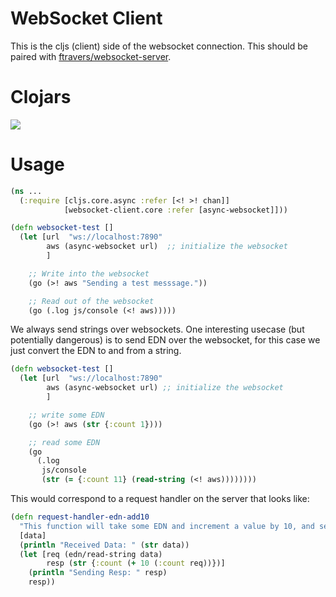 
# WebSocket Client

This is the cljs (client) side of the websocket connection.  This
should be paired with [ftravers/websocket-server](https://github.com/ftravers/websocket-server).

# Clojars


![](https://clojars.org/fentontravers/websocket-client/latest-version.svg)


# Usage

```clojure
(ns ...
  (:require [cljs.core.async :refer [<! >! chan]]
            [websocket-client.core :refer [async-websocket]]))

(defn websocket-test []
  (let [url  "ws://localhost:7890"
        aws (async-websocket url)  ;; initialize the websocket
        ]

    ;; Write into the websocket
    (go (>! aws "Sending a test messsage."))

    ;; Read out of the websocket
    (go (.log js/console (<! aws)))))
```

We always send strings over websockets.  One interesting usecase (but
potentially dangerous) is to send EDN over the websocket, for this
case we just convert the EDN to and from a string.  

```clojure
(defn websocket-test []
  (let [url  "ws://localhost:7890"
        aws (async-websocket url) ;; initialize the websocket
        ]

    ;; write some EDN
    (go (>! aws (str {:count 1})))

    ;; read some EDN
    (go
      (.log
       js/console
       (str (= {:count 11} (read-string (<! aws))))))))
```

This would correspond to a request handler on the server that looks
like:

```clojure
(defn request-handler-edn-add10
  "This function will take some EDN and increment a value by 10, and send it back."
  [data]
  (println "Received Data: " (str data))
  (let [req (edn/read-string data)
        resp (str {:count (+ 10 (:count req))})]
    (println "Sending Resp: " resp)
    resp))
```

